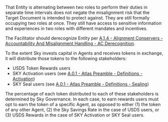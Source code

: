 That Entity is alternating between two roles to perform their duties in separate time intervals does not negate the misalignment risk that the Target Document is intended to protect against. They are still formally occupying two roles at once. They still have access to sensitive information and experiences in two roles with different mandates and incentives.

The Facilitator should derecognize Entity per [A.1.4 - Alignment Conservers - Accountability And Misalignment Handling - AC Derecognition](https://www.notion.so/fac5b89bfb804e0298095e502f5db0b3).

To the extent Sky invests capital in Agents and receives tokens in exchange, it will distribute those tokens to the following stakeholders:

- USDS Token Rewards users
- SKY Activation users (see [A.0.1 - Atlas Preamble - Definitions - Activation](https://www.notion.so/3d7d15cd260949659602212ef52854ab))
- SKY Seal users (see [A.0.1 - Atlas Preamble - Definitions - Sealing](https://www.notion.so/18cce050a0ed4639938521e578539738))

The percentage of each token distributed to each of these stakeholders is determined by Sky Governance. In each case, to earn rewards users must opt to earn the token of a specific Agent, as opposed to either (1) the token of any other Agent, (2) the Sky Savings Rate in the case of USDS users, or (3) USDS Rewards in the case of SKY Activation or SKY Seal users.
